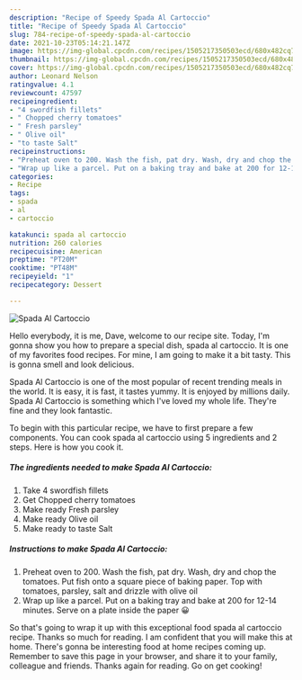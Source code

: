 ```yaml
---
description: "Recipe of Speedy Spada Al Cartoccio"
title: "Recipe of Speedy Spada Al Cartoccio"
slug: 784-recipe-of-speedy-spada-al-cartoccio
date: 2021-10-23T05:14:21.147Z
image: https://img-global.cpcdn.com/recipes/1505217350503ecd/680x482cq70/spada-al-cartoccio-recipe-main-photo.jpg
thumbnail: https://img-global.cpcdn.com/recipes/1505217350503ecd/680x482cq70/spada-al-cartoccio-recipe-main-photo.jpg
cover: https://img-global.cpcdn.com/recipes/1505217350503ecd/680x482cq70/spada-al-cartoccio-recipe-main-photo.jpg
author: Leonard Nelson
ratingvalue: 4.1
reviewcount: 47597
recipeingredient:
- "4 swordfish fillets"
- " Chopped cherry tomatoes"
- " Fresh parsley"
- " Olive oil"
- "to taste Salt"
recipeinstructions:
- "Preheat oven to 200. Wash the fish, pat dry. Wash, dry and chop the tomatoes. Put fish onto a square piece of baking paper. Top with tomatoes, parsley, salt and drizzle with olive oil"
- "Wrap up like a parcel. Put on a baking tray and bake at 200 for 12-14 minutes. Serve on a plate inside the paper 😀"
categories:
- Recipe
tags:
- spada
- al
- cartoccio

katakunci: spada al cartoccio 
nutrition: 260 calories
recipecuisine: American
preptime: "PT20M"
cooktime: "PT48M"
recipeyield: "1"
recipecategory: Dessert

---
```



![Spada Al Cartoccio](https://img-global.cpcdn.com/recipes/1505217350503ecd/680x482cq70/spada-al-cartoccio-recipe-main-photo.jpg)

Hello everybody, it is me, Dave, welcome to our recipe site. Today, I'm gonna show you how to prepare a special dish, spada al cartoccio. It is one of my favorites food recipes. For mine, I am going to make it a bit tasty. This is gonna smell and look delicious.

Spada Al Cartoccio is one of the most popular of recent trending meals in the world. It is easy, it is fast, it tastes yummy. It is enjoyed by millions daily. Spada Al Cartoccio is something which I've loved my whole life. They're fine and they look fantastic.




To begin with this particular recipe, we have to first prepare a few components. You can cook spada al cartoccio using 5 ingredients and 2 steps. Here is how you cook it.

<!--inarticleads1-->

##### The ingredients needed to make Spada Al Cartoccio:

1. Take 4 swordfish fillets
1. Get  Chopped cherry tomatoes
1. Make ready  Fresh parsley
1. Make ready  Olive oil
1. Make ready to taste Salt




<!--inarticleads2-->

##### Instructions to make Spada Al Cartoccio:

1. Preheat oven to 200. Wash the fish, pat dry. Wash, dry and chop the tomatoes. Put fish onto a square piece of baking paper. Top with tomatoes, parsley, salt and drizzle with olive oil
1. Wrap up like a parcel. Put on a baking tray and bake at 200 for 12-14 minutes. Serve on a plate inside the paper 😀




So that's going to wrap it up with this exceptional food spada al cartoccio recipe. Thanks so much for reading. I am confident that you will make this at home. There's gonna be interesting food at home recipes coming up. Remember to save this page in your browser, and share it to your family, colleague and friends. Thanks again for reading. Go on get cooking!
